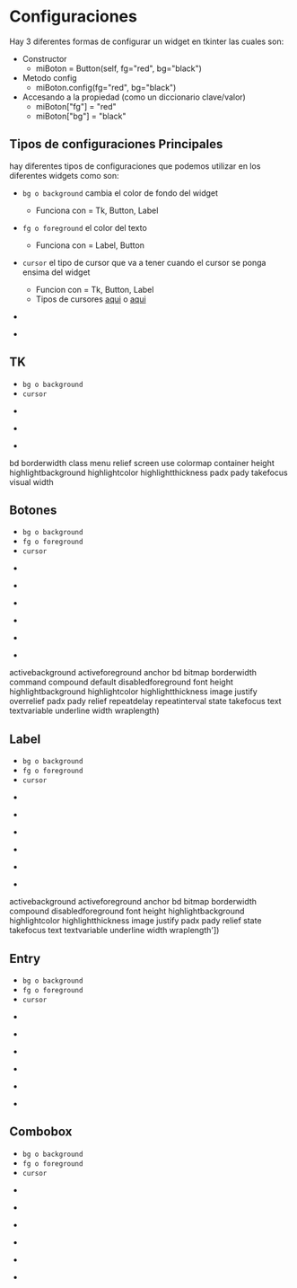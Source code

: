 # Configuraciones 

Hay 3 diferentes formas de configurar un widget en tkinter las cuales son:

* Constructor
    * miBoton = Button(self, fg="red", bg="black")
* Metodo config
    * miBoton.config(fg="red", bg="black")
* Accesando a la propiedad (como un diccionario clave/valor)
    * miBoton["fg"] = "red"
    * miBoton["bg"] = "black"


## Tipos de configuraciones Principales

hay diferentes tipos de configuraciones que podemos utilizar en los diferentes widgets como son:

* ```bg o background``` cambia el color de fondo del widget
    * Funciona con = Tk, Button, Label

* ```fg o foreground``` el color del texto
    * Funciona con = Label, Button

* ```cursor``` el tipo de cursor que va a tener cuando el cursor se ponga ensima del widget
    * Funcion con = Tk, Button, Label
    * Tipos de cursores [aqui](https://anzeljg.github.io/rin2/book2/2405/docs/tkinter/cursors.html) o [aqui](https://www.geeksforgeeks.org/changing-the-mouse-cursor-tkinter/)


* ``````

* ``````


## TK

* ```bg o background```
* ```cursor```
* ``````
* ``````
* ``````

bd
borderwidth
class
menu
relief
screen
use
colormap
container
height
highlightbackground
highlightcolor
highlightthickness
padx
pady
takefocus
visual
width


## Botones

* ```bg o background```
* ```fg o foreground```
* ```cursor```
* ``````
* ``````
* ``````
* ``````
* ``````
* ``````


activebackground
activeforeground
anchor
bd
bitmap
borderwidth
command
compound
default
disabledforeground
font
height
highlightbackground
highlightcolor
highlightthickness
image
justify
overrelief
padx
pady
relief
repeatdelay
repeatinterval
state
takefocus
text
textvariable
underline
width
wraplength)

## Label

* ```bg o background```
* ```fg o foreground```
* ```cursor```
* ``````
* ``````
* ``````
* ``````
* ``````
* ``````

activebackground
activeforeground
anchor
bd
bitmap
borderwidth
compound
disabledforeground
font
height
highlightbackground
highlightcolor
highlightthickness
image
justify
padx
pady
relief
state
takefocus
text
textvariable
underline
width
wraplength'])


## Entry

* ```bg o background```
* ```fg o foreground```
* ```cursor```
* ``````
* ``````
* ``````
* ``````
* ``````
* ``````


## Combobox

* ```bg o background```
* ```fg o foreground```
* ```cursor```
* ``````
* ``````
* ``````
* ``````
* ``````
* ``````


